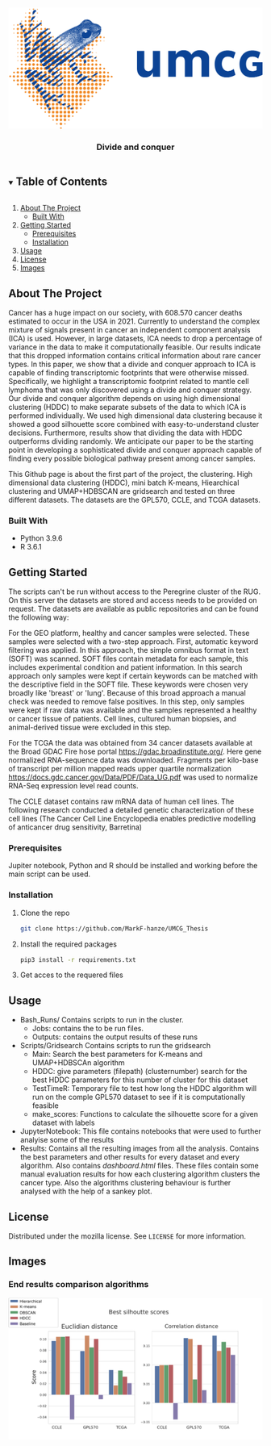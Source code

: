 <!-- PROJECT LOGO -->
<br />
<p align="center">
  <img src="umcg_logo.png" alt="Logo" width="540" height="240">

  <h3 align="center">Divide and conquer</h3>


<!-- TABLE OF CONTENTS -->
<details open="open">
  <summary><h2 style="display: inline-block">Table of Contents</h2></summary>
  <ol>
    <li>
      <a href="#about-the-project">About The Project</a>
      <ul>
        <li><a href="#built-with">Built With</a></li>
      </ul>
    </li>
    <li>
      <a href="#getting-started">Getting Started</a>
      <ul>	
        <li><a href="#prerequisites">Prerequisites</a></li>
        <li><a href="#installation">Installation</a></li>
      </ul>
    </li>
    <li><a href="#usage">Usage</a></li>
    <li><a href="#license">License</a></li>
    <li><a href="#images">Images</a></li>
  </ol>
</details>



<!-- ABOUT THE PROJECT -->
## About The Project
Cancer has a huge impact on our society, with 608.570 cancer deaths estimated to occur in the USA in 2021. Currently to understand the complex mixture of signals present in cancer an independent component analysis (ICA) is used. However, in large datasets, ICA needs to drop a percentage of variance in the data to make it computationally feasible. Our results indicate that this dropped information contains critical information about rare cancer types. In this paper, we show that a divide and conquer approach to ICA is capable of finding transcriptomic footprints that were otherwise missed. Specifically, we highlight a transcriptomic footprint related to mantle cell lymphoma that was only discovered using a divide and conquer strategy.  Our divide and conquer algorithm depends on using high dimensional clustering (HDDC) to make separate subsets of the data to which ICA is performed individually. We used high dimensional data clustering because it showed a good silhouette score combined with easy-to-understand cluster decisions. Furthermore, results show that dividing the data with HDDC outperforms dividing randomly. We anticipate our paper to be the starting point in developing a sophisticated divide and conquer approach capable of finding every possible biological pathway present among cancer samples.


This Github page is about the first part of the project, the clustering. High dimensional data clustering (HDDC), mini batch K-means, Hiearchical clustering and UMAP+HDBSCAN are gridsearch and tested on three different datasets. The datasets are the GPL570, CCLE, and TCGA datasets. 


### Built With

* Python 3.9.6
* R 3.6.1



<!-- GETTING STARTED -->
## Getting Started

The scripts can't be run without access to the Peregrine cluster of the RUG. On this server the datasets are stored and access needs to be provided on request. The datasets are available as public repositories and can be found the following way:

For the GEO platform, healthy and cancer samples were selected. These samples were selected with a two-step approach. First, automatic keyword filtering was applied. In this approach, the simple omnibus format in text (SOFT) was scanned. SOFT files contain metadata for each sample, this includes experimental condition and patient information. In this search approach only samples were kept if certain keywords can be matched with the descriptive field in the SOFT file. These keywords were chosen very broadly like 'breast' or 'lung'. Because of this broad approach a manual check was needed to remove false positives. In this step, only samples were kept if raw data was available and the samples represented a healthy or cancer tissue of patients. Cell lines, cultured human biopsies, and animal-derived tissue were excluded in this step. 

For the TCGA the data was obtained from 34 cancer datasets available at the Broad GDAC Fire hose portal https://gdac.broadinstitute.org/. Here gene normalized RNA-sequence data was downloaded. Fragments per kilo-base of transcript per million mapped reads upper quartile normalization https://docs.gdc.cancer.gov/Data/PDF/Data_UG.pdf was used to normalize RNA-Seq expression level read counts.

The CCLE dataset contains raw mRNA data of human cell lines. The following research conducted a detailed genetic characterization of these cell lines (The Cancer Cell Line Encyclopedia enables predictive modelling of anticancer drug sensitivity, Barretina) 

### Prerequisites
Jupiter notebook, Python and R should be installed and working before the main script can be used. 

### Installation

1. Clone the repo
   ```sh
   git clone https://github.com/MarkF-hanze/UMCG_Thesis
   ```
2. Install the required packages
   ```sh
   pip3 install -r requirements.txt
   ```
3. Get acces to the requered files


<!-- USAGE EXAMPLES -->
## Usage
- Bash_Runs/      Contains scripts to run in the cluster.
  * Jobs: contains the to be run files.
  * Outputs: contains the output results of these runs
- Scripts/Gridsearch Contains scripts to run the gridsearch
  * Main: Search the best parameters for K-means and UMAP+HDBSCAn algorithm
  * HDDC: give parameters (filepath) (clusternumber) search for the best HDDC parameters for this number of cluster for this dataset
  * TestTimeR: Temporary file to test how long the HDDC algorithm will run on the comple GPL570 dataset to see if it is computationally feasible
  * make_scores: Functions to calculate the silhouette score for a given dataset with labels
- JupyterNotebook: This file contains notebooks that were used to further analyise some of the results
- Results: Contains all the resulting images from all the analysis. Contains the best parameters and other results for every dataset and every algorithm. Also contains *dashboard.html* files. These files contain some manual evaluation results for how each clustering algorithm clusters the cancer type. Also the algorithms clustering behaviour is further analysed with the help of a sankey plot.



<!-- LICENSE -->
## License

Distributed under the mozilla license. See `LICENSE` for more information.

<!-- IMAGES -->
## Images
 ### End results comparison algorithms
   <img src="Scripts/Results/IMAGES/Best_Scores.png" alt="End Result">




